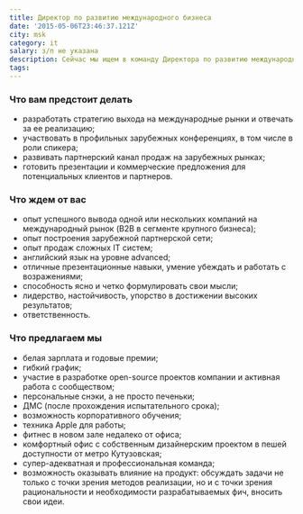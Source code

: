 ```yaml
---
title: Директор по развитию международного бизнеса
date: '2015-05-06T23:46:37.121Z'
city: msk
category: it
salary: з/п не указана
description: Сейчас мы ищем в команду Директора по развитию международного бизнеса, который вместе с нами будет работать над продвижением корпоративного мессенджера.
tags:
---
```


### Что вам предстоит делать

- разработать стратегию выхода на международные рынки и отвечать за ее реализацию;
- участвовать в профильных зарубежных конференциях, в том числе в роли спикера;
- развивать партнерский канал продаж на зарубежных рынках;
- готовить презентации и коммерческие предложения для потенциальных клиентов и партнеров.

### Что ждем от вас

- опыт успешного вывода одной или нескольких компаний на международный рынок (B2B в сегменте крупного бизнеса);
- опыт построения зарубежной партнерской сети;
- опыт продаж сложных IT систем;
- английский язык на уровне advanced;
- отличные презентационные навыки, умение убеждать и работать с возражениями;
- способность ясно и четко формулировать свои мысли;
- лидерство, настойчивость, упорство в достижении высоких результатов;
- ответственность.

### Что предлагаем мы

- белая зарплата и годовые премии;
- гибкий график;
- участие в разработке open-source проектов компании и активная работа с сообществом;
- персональные снэки, а не просто печеньки;
- ДМС (после прохождения испытательного срока);
- возможность корпоративного обучения;
- техника Apple для работы;
- фитнес в новом зале недалеко от офиса;
- комфортный офис с собственным дизайнерским проектом в пешей доступности от метро Кутузовская;
- супер-адекватная и профессиональная команда;
- возможность оказывать влияние на продукт: обсуждать задачи не только с точки зрения методов реализации, но и с точки зрения рациональности и необходимости разрабатываемых фич, вносить свои идеи.
